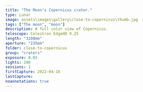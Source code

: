 ```yaml
---
title: "The Moon's Copernicus crater."
type: Lunar
image: assets\images\gallery\close-to-copernicus\thumb.jpg
tags: ["The moon", "moon"]
description: A full color view of Copernicus.
telescope: Celestron EdgeHD 9.25
length: "3200mm"
aperture: "235mm"
folder: close-to-copernicus
group: "craters"
exposure: 0.03
lights: 200
sessions: 1
firstCapture: 2022-04-16
lastCapture:
noannotations: true
---
```

